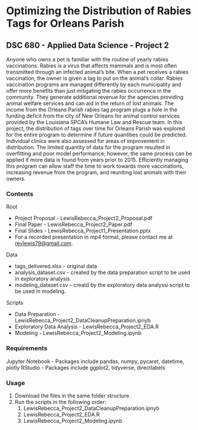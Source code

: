# Optimizing the Distribution of Rabies Tags for Orleans Parish
## DSC 680 - Applied Data Science - Project 2

Anyone who owns a pet is familiar with the routine of yearly rabies vaccinations.  Rabies is a virus that affects mammals and is most often transmitted through an infected animal’s bite. When a pet receives a rabies vaccination, the owner is given a tag to put on the animal’s collar.  Rabies vaccination programs are managed differently by each municipality and offer more benefits than just mitigating the rabies occurrence in the community. They generate additional revenue for the agencies providing animal welfare services and can aid in the return of lost animals.  The income from the Orleans Parish rabies tag program plugs a hole in the funding deficit from the city of New Orleans for animal control services provided by the Louisiana SPCA’s Humane Law and Rescue team. In this project, the distribution of tags over time for Orleans Parish was explored for the entire program to determine if future quantities could be predicted. Individual clinics were also assessed for areas of improvement in distribution. The limited quantity of data for the program resulted in overfitting and poor model performance; however, the same process can be applied if more data is found from years prior to 2015. Efficiently managing this program can allow staff the time to work towards more vaccinations, increasing revenue from the program, and reuniting lost animals with their owners.

### Contents
Root
- Project Proposal - LewisRebecca_Project2_Proposal.pdf
- Final Paper - LewisRebecca_Project2_Paper.pdf
- Final Slides - LewisRebecca_Project1_Presentation.pptx
- For a recorded presentation in mp4 format, please contact me at revlewis79@gmail.com.

Data
- tags_delivered.xlsx - original data
- analysis_dataset.csv - created by the data preparation script to be used in exploratory analysis.
- modeling_dataset.csv - creatd by the exploratory data analyssi script to be used in modeling.

Scripts
- Data Preparation - LewisRebecca_Project2_DataCleanupPreparation.ipnyb
- Exploratory Data Analysis - LewisRebecca_Project2_EDA.R
- Modeling - LewisRebecca_Project2_Modeling.ipynb

### Requirements
Jupyter Notebook - Packages include pandas, numpy, pycaret, datetime, plotly
RStudio - Packages include ggplot2, tidyverse, directlabels

### Usage
1. Download the files in the same folder structure.
2. Run the scripts in the following order:
    1. LewisRebecca_Project2_DataCleanupPreparation.ipnyb
    2. LewisRebecca_Project2_EDA.R
    3. LewisRebecca_Project2_Modeling.ipynb











